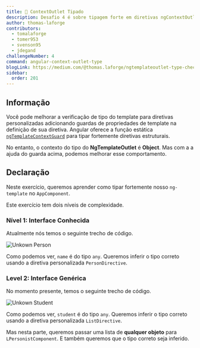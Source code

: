 ```yaml
---
title: 🔴 ContextOutlet Tipado
description: Desafio 4 é sobre tipagem forte em diretivas ngContextOutlet
author: thomas-laforge
contributors:
  - tomalaforge
  - tomer953
  - svenson95
  - jdegand
challengeNumber: 4
command: angular-context-outlet-type
blogLink: https://medium.com/@thomas.laforge/ngtemplateoutlet-type-checking-5d2dcb07a2c6
sidebar:
  order: 201
---
```


## Informação

Você pode melhorar a verificação de tipo do template para diretivas personalizadas adicionando guardas de propriedades de template na definição de sua diretiva. Angular oferece a função estática [`ngTemplateContextGuard`](https://angular.io/guide/structural-directives#typing-the-directives-context) para tipar fortemente diretivas estruturais.

No entanto, o contexto do tipo do **NgTemplateOutlet** é **Object**. Mas com a a ajuda do guarda acima, podemos melhorar esse comportamento.

## Declaração

Neste exercício, queremos aprender como tipar fortemente nosso `ng-template` no `AppComponent`.

Este exercício tem dois níveis de complexidade.

### Nível 1: Interface Conhecida

Atualmente nós temos o seguinte trecho de código.

![Unkown Person](../../../../assets/4/unknown-person.png 'Unkown Person')

Como podemos ver, `name` é do tipo `any`. Queremos inferir o tipo correto usando a diretiva personalizada `PersonDirective`.

### Level 2: Interface Genérica

No momento presente, temos o seguinte trecho de código.

![Unkown Student](../../../../assets/4/unknown-student.png 'Unkown Student')

Como podemos ver, `student` é do tipo `any`. Queremos inferir o tipo correto usando a diretiva personalizada `ListDirective`.

Mas nesta parte, queremos passar uma lista de **qualquer objeto** para `LPersonistComponent`. E também queremos que o tipo correto seja inferido.
